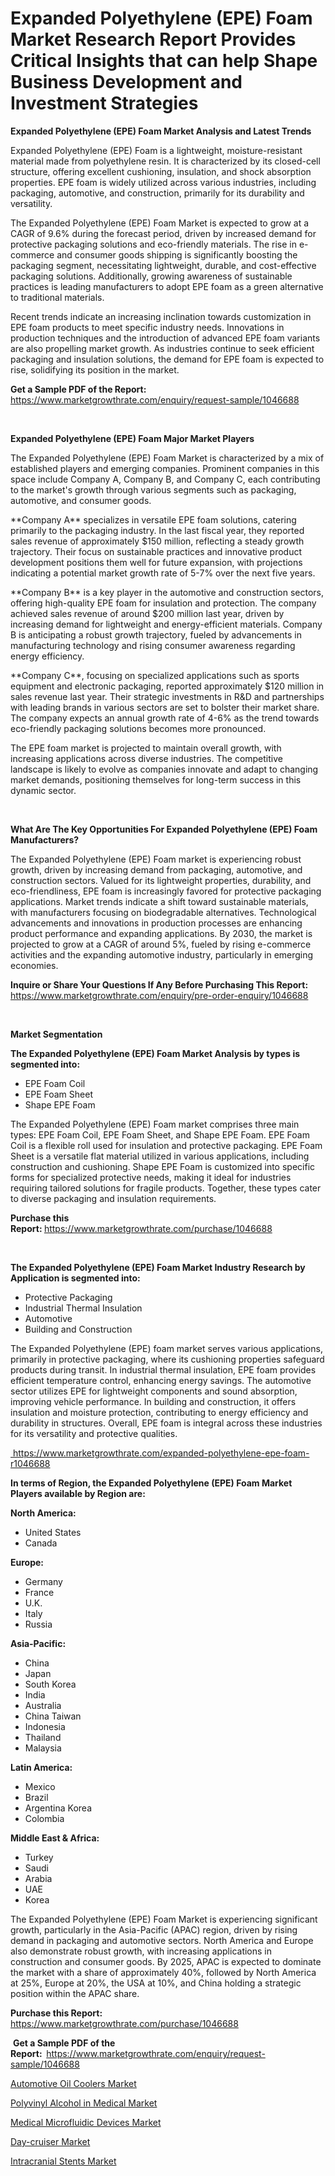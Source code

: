 <p><h1>Expanded Polyethylene (EPE) Foam Market Research Report Provides Critical Insights that can help Shape Business Development and Investment Strategies</h1></p><p><strong>Expanded Polyethylene (EPE) Foam Market Analysis and Latest Trends</strong></p>
<p><p>Expanded Polyethylene (EPE) Foam is a lightweight, moisture-resistant material made from polyethylene resin. It is characterized by its closed-cell structure, offering excellent cushioning, insulation, and shock absorption properties. EPE foam is widely utilized across various industries, including packaging, automotive, and construction, primarily for its durability and versatility.</p><p>The Expanded Polyethylene (EPE) Foam Market is expected to grow at a CAGR of 9.6% during the forecast period, driven by increased demand for protective packaging solutions and eco-friendly materials. The rise in e-commerce and consumer goods shipping is significantly boosting the packaging segment, necessitating lightweight, durable, and cost-effective packaging solutions. Additionally, growing awareness of sustainable practices is leading manufacturers to adopt EPE foam as a green alternative to traditional materials.</p><p>Recent trends indicate an increasing inclination towards customization in EPE foam products to meet specific industry needs. Innovations in production techniques and the introduction of advanced EPE foam variants are also propelling market growth. As industries continue to seek efficient packaging and insulation solutions, the demand for EPE foam is expected to rise, solidifying its position in the market.</p></p>
<p><strong>Get a Sample PDF of the Report:&nbsp;</strong> <a href="https://www.marketgrowthrate.com/enquiry/request-sample/1046688">https://www.marketgrowthrate.com/enquiry/request-sample/1046688</a></p>
<p>&nbsp;</p>
<p><strong>Expanded Polyethylene (EPE) Foam Major Market Players</strong></p>
<p><p>The Expanded Polyethylene (EPE) Foam Market is characterized by a mix of established players and emerging companies. Prominent companies in this space include Company A, Company B, and Company C, each contributing to the market's growth through various segments such as packaging, automotive, and consumer goods.</p><p>**Company A** specializes in versatile EPE foam solutions, catering primarily to the packaging industry. In the last fiscal year, they reported sales revenue of approximately $150 million, reflecting a steady growth trajectory. Their focus on sustainable practices and innovative product development positions them well for future expansion, with projections indicating a potential market growth rate of 5-7% over the next five years.</p><p>**Company B** is a key player in the automotive and construction sectors, offering high-quality EPE foam for insulation and protection. The company achieved sales revenue of around $200 million last year, driven by increasing demand for lightweight and energy-efficient materials. Company B is anticipating a robust growth trajectory, fueled by advancements in manufacturing technology and rising consumer awareness regarding energy efficiency.</p><p>**Company C**, focusing on specialized applications such as sports equipment and electronic packaging, reported approximately $120 million in sales revenue last year. Their strategic investments in R&D and partnerships with leading brands in various sectors are set to bolster their market share. The company expects an annual growth rate of 4-6% as the trend towards eco-friendly packaging solutions becomes more pronounced.</p><p>The EPE foam market is projected to maintain overall growth, with increasing applications across diverse industries. The competitive landscape is likely to evolve as companies innovate and adapt to changing market demands, positioning themselves for long-term success in this dynamic sector.</p></p>
<p>&nbsp;</p>
<p><strong>What Are The Key Opportunities For Expanded Polyethylene (EPE) Foam Manufacturers?</strong></p>
<p><p>The Expanded Polyethylene (EPE) Foam market is experiencing robust growth, driven by increasing demand from packaging, automotive, and construction sectors. Valued for its lightweight properties, durability, and eco-friendliness, EPE foam is increasingly favored for protective packaging applications. Market trends indicate a shift toward sustainable materials, with manufacturers focusing on biodegradable alternatives. Technological advancements and innovations in production processes are enhancing product performance and expanding applications. By 2030, the market is projected to grow at a CAGR of around 5%, fueled by rising e-commerce activities and the expanding automotive industry, particularly in emerging economies.</p></p>
<p><strong>Inquire or Share Your Questions If Any Before Purchasing This Report:</strong> <a href="https://www.marketgrowthrate.com/enquiry/pre-order-enquiry/1046688">https://www.marketgrowthrate.com/enquiry/pre-order-enquiry/1046688</a></p>
<p>&nbsp;</p>
<p><strong>Market Segmentation</strong></p>
<p><strong>The Expanded Polyethylene (EPE) Foam Market Analysis by types is segmented into:</strong></p>
<p><ul><li>EPE Foam Coil</li><li>EPE Foam Sheet</li><li>Shape EPE Foam</li></ul></p>
<p><p>The Expanded Polyethylene (EPE) Foam market comprises three main types: EPE Foam Coil, EPE Foam Sheet, and Shape EPE Foam. EPE Foam Coil is a flexible roll used for insulation and protective packaging. EPE Foam Sheet is a versatile flat material utilized in various applications, including construction and cushioning. Shape EPE Foam is customized into specific forms for specialized protective needs, making it ideal for industries requiring tailored solutions for fragile products. Together, these types cater to diverse packaging and insulation requirements.</p></p>
<p><strong>Purchase this Report:&nbsp;</strong><a href="https://www.marketgrowthrate.com/purchase/1046688">https://www.marketgrowthrate.com/purchase/1046688</a></p>
<p>&nbsp;</p>
<p><strong>The Expanded Polyethylene (EPE) Foam Market Industry Research by Application is segmented into:</strong></p>
<p><ul><li>Protective Packaging</li><li>Industrial Thermal Insulation</li><li>Automotive</li><li>Building and Construction</li></ul></p>
<p><p>The Expanded Polyethylene (EPE) foam market serves various applications, primarily in protective packaging, where its cushioning properties safeguard products during transit. In industrial thermal insulation, EPE foam provides efficient temperature control, enhancing energy savings. The automotive sector utilizes EPE for lightweight components and sound absorption, improving vehicle performance. In building and construction, it offers insulation and moisture protection, contributing to energy efficiency and durability in structures. Overall, EPE foam is integral across these industries for its versatility and protective qualities.</p></p>
<p><a href="https://www.marketgrowthrate.com/expanded-polyethylene-epe-foam-r1046688">&nbsp;https://www.marketgrowthrate.com/expanded-polyethylene-epe-foam-r1046688</a></p>
<p><strong>In terms of Region, the Expanded Polyethylene (EPE) Foam Market Players available by Region are:</strong></p>
<p>
    <p> <strong> North America: </strong>
        <ul>
            <li>United States</li>
            <li>Canada</li>
        </ul>
        </p> 
    <p> <strong> Europe: </strong>
        <ul>
            <li>Germany</li>
            <li>France</li>
            <li>U.K.</li>
            <li>Italy</li>
            <li>Russia</li>
        </ul>
        </p> 
    <p> <strong> Asia-Pacific: </strong>
        <ul>
            <li>China</li>
            <li>Japan</li>
            <li>South Korea</li>
            <li>India</li>
            <li>Australia</li>
            <li>China Taiwan</li>
            <li>Indonesia</li>
            <li>Thailand</li>
            <li>Malaysia</li>
        </ul>
        </p> 
    <p> <strong> Latin America: </strong>
        <ul>
            <li>Mexico</li>
            <li>Brazil</li>
            <li>Argentina Korea</li>
            <li>Colombia</li>
        </ul>
        </p> 
    <p> <strong> Middle East & Africa: </strong>
        <ul>
            <li>Turkey</li>
            <li>Saudi</li>
            <li>Arabia</li>
            <li>UAE</li>
            <li>Korea</li>
        </ul>
    </p>
    </p>
<p><p>The Expanded Polyethylene (EPE) Foam Market is experiencing significant growth, particularly in the Asia-Pacific (APAC) region, driven by rising demand in packaging and automotive sectors. North America and Europe also demonstrate robust growth, with increasing applications in construction and consumer goods. By 2025, APAC is expected to dominate the market with a share of approximately 40%, followed by North America at 25%, Europe at 20%, the USA at 10%, and China holding a strategic position within the APAC share.</p></p>
<p><strong>Purchase this Report: </strong><a href="https://www.marketgrowthrate.com/purchase/1046688">https://www.marketgrowthrate.com/purchase/1046688</a></p>
<p>&nbsp;<strong>Get a Sample PDF of the Report:&nbsp;&nbsp;</strong><a href="https://www.marketgrowthrate.com/enquiry/request-sample/1046688">https://www.marketgrowthrate.com/enquiry/request-sample/1046688</a></p>
<p><strong></strong></p>
<p><p><a href="https://issuu.com/reportprime-2/docs/automotive-oil-coolers-market-size-_879fd6c6e8f861">Automotive Oil Coolers Market</a></p><p><a href="https://github.com/MatthewHernandez403/Market-Research-Report-List-1/blob/main/polyvinyl-alcohol-in-medical-market.md">Polyvinyl Alcohol in Medical Market</a></p><p><a href="https://medium.com/@calvi3ynjerde867/global-medical-microfluidic-devices-market-size-share-analysis-by-product-type-by-application-1f6a8606afa6">Medical Microfluidic Devices Market</a></p><p><a href="https://issuu.com/reportprime-2/docs/day-cruiser-market-size-2030.pptx_b9c84ca8c090b5">Day-cruiser Market</a></p><p><a href="https://www.linkedin.com/pulse/intracranial-stents-industry-analysis-report-its-market-size-kxutc">Intracranial Stents Market</a></p></p>